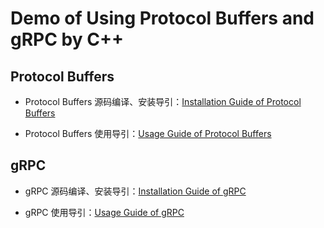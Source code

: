 # Demo of Using Protocol Buffers and gRPC by C++

## Protocol Buffers

- Protocol Buffers 源码编译、安装导引：[Installation Guide of Protocol Buffers](./doc/0-install-guide.md#1-protocol-buffers)

- Protocol Buffers 使用导引：[Usage Guide of Protocol Buffers](./doc/1-usage-guide.md#1-protocol-buffers)

## gRPC

- gRPC 源码编译、安装导引：[Installation Guide of gRPC](./doc/0-install-guide.md#2-dependents-of-grpc)

- gRPC 使用导引：[Usage Guide of gRPC](./doc/1-usage-guide.md#2-grpc)
